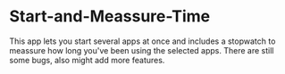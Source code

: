 # Start-and-Meassure-Time
This app lets you start several apps at once and includes a stopwatch to meassure how long you've been using the selected apps. There are still some bugs, also might add more features.
